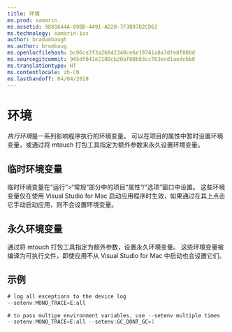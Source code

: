 ```yaml
---
title: 环境
ms.prod: xamarin
ms.assetid: 9801644A-89BB-4491-AD28-7F3B97D2CD62
ms.technology: xamarin-ios
author: bradumbaugh
ms.author: brumbaug
ms.openlocfilehash: bc06ce3f3a26842340ce6e19741a8a7dfe8f086d
ms.sourcegitcommit: 945df041e2180cb20af08b83cc703ecd1aedc6b0
ms.translationtype: HT
ms.contentlocale: zh-CN
ms.lasthandoff: 04/04/2018
---
```

# <a name="environment"></a>环境

*执行环境*是一系列影响程序执行的环境变量。 可以在项目的属性中暂时设置环境变量，或通过将 mtouch 打包工具指定为额外参数来永久设置环境变量。

## <a name="temporary-environment-variables"></a>临时环境变量

临时环境变量在“运行”>“常规”部分中的项目“属性”/“选项”窗口中设置。 这些环境变量仅在使用 Visual Studio for Mac 启动应用程序时生效，如果通过在其上点击它手动启动应用，则不会设置环境变量。

## <a name="permanent-environment-variables"></a>永久环境变量

通过将 mtouch 打包工具指定为额外参数，设置永久环境变量。 这些环境变量被编译为可执行文件，即使应用不从 Visual Studio for Mac 中启动也会设置它们。

## <a name="example"></a>示例

```csharp
# log all exceptions to the device log
--setenv:MONO_TRACE=E:all

# to pass multipe environment variables, use --setenv multiple times
--setenv:MONO_TRACE=E:all --setenv:GC_DONT_GC=1
```

